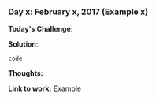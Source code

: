 
### Day x: February x, 2017 (Example x)

**Today's Challenge**: 

**Solution**:

```
code
```

**Thoughts:** 

**Link to work:** [Example](https://www.example.com)
